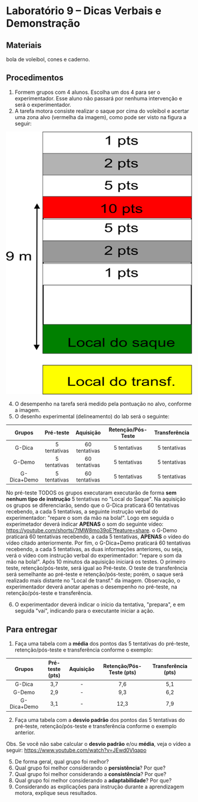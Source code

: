 # Laboratório 9 – Dicas Verbais e Demonstração
## Materiais
bola de voleibol, cones e caderno. 
## Procedimentos
1. Formem grupos com 4 alunos. Escolha um dos 4 para ser o experimentador. Esse aluno não passará por nenhuma intervenção e será o experimentador.
2. A tarefa motora consiste realizar o saque por cima do voleibol e acertar uma zona alvo (vermelha da imagem), como pode ser visto na figura a seguir:

![Texto alternativo](https://github.com/apolinario-souza/teaching/blob/main/AprendizagemMotora(EFI04168)/Lab/FIG/Lab9.png)

4. O desempenho na tarefa será medido pela pontuação no alvo, conforme a imagem.
5. O desenho experimental (delineamento) do lab será o seguinte:

| Grupos | Pré-teste| Aquisição | Retenção/Pós-Teste |Transferência |
|:-----------:|:-----------:|:-----------:|:-----------:|:-----------:|
|G-Dica | 5 tentativas  | 60 tentativas  | 5 tentativas |5 tentativas |
|G-Demo | 5 tentativas  | 60 tentativas  |5 tentativas |5 tentativas |
|G-Dica+Demo | 5 tentativas  | 60 tentativas  |5 tentativas |5 tentativas |

No pré-teste TODOS os grupos executaram executarão de forma **sem nenhum tipo de instrução** 5 tentativas no "Local do Saque". Na aquisição os grupos se diferenciarão, sendo que o G-Dica praticará 60 tentativas recebendo, a cada 5 tentativas, a seguinte instrução verbal do experimentador: "repare o som da mão na bola!". Logo em seguida o experimetador deverá indicar **APENAS** o som do seguinte vídeo: https://youtube.com/shorts/7tMW8mo39oE?feature=share.  o G-Demo praticará 60 tentativas recebendo, a cada 5 tentativas, **APENAS** o vídeo do vídeo citado anteriormente. Por fim, o G-Dica+Demo praticará 60 tentativas recebendo, a cada 5 tentativas, as duas informações anteriores, ou seja, verá o vídeo com  instrução verbal do experimentador: "repare o som da mão na bola!". Após 10 minutos da aquisição iniciará os testes. O primeiro teste, retenção/pós-teste, será igual ao Pré-teste. O teste de transferência será semelhante ao pré-teste e retenção/pós-teste; porém, o saque será realizado mais distante no "Local de transf." da imagem. Observação, o experimentador deverá anotar apenas o desempenho no pré-teste, na retenção/pós-teste e transferência.

6. O experimentador deverá indicar o início da tentativa, "prepara", e em seguida "vai", indicando para o executante iniciar a ação.


## Para entregar
1. Faça uma tabela com a **média** dos pontos das 5 tentativas do pré-teste, retenção/pós-teste e transferência conforme o exemplo:

| Grupos | Pré-teste (pts)| Aquisição | Retenção/Pós-Teste (pts) | Transferência (pts) |
|:-----------:|:-----------:|:-----------:|:-----------:|:-----------:|
|G-Dica | 3,7  | - | 7,6 |5,1|
|G-Demo| 2,9  | - | 9,3|6,2|
|G-Dica+Demo | 3,1  | -  |12,3|7,9 |


2. Faça uma tabela com a **desvio padrão** dos pontos das 5 tentativas do pré-teste, retenção/pós-teste e transferência conforme o exemplo anterior.

Obs. Se você não sabe calcular o **desvio padrão** e/ou **média**, veja o vídeo a seguir: https://www.youtube.com/watch?v=JEwd0Vlqapo

5. De forma geral, qual grupo foi melhor?
6. Qual grupo foi melhor considerando o **persistência**? Por que?
7. Qual grupo foi melhor considerando a **consistência**? Por que?
8. Qual grupo foi melhor considerando a **adaptabilidade**? Por que?
9. Considerando as explicações para instrução durante a aprendizagem motora, explique seus resultados.
